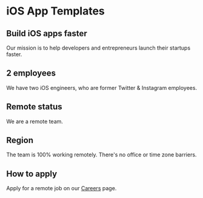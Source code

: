 # iOS App Templates

## Build iOS apps faster

Our mission is to help developers and entrepreneurs launch their startups faster.

## 2 employees

We have two iOS engineers, who are former Twitter & Instagram employees.

## Remote status

We are a remote team.

## Region

The team is 100% working remotely. There's no office or time zone barriers.

## How to apply

Apply for a remote job on our [Careers](https://www.iosapptemplates.com/ios-developers-jobs-remote) page.
